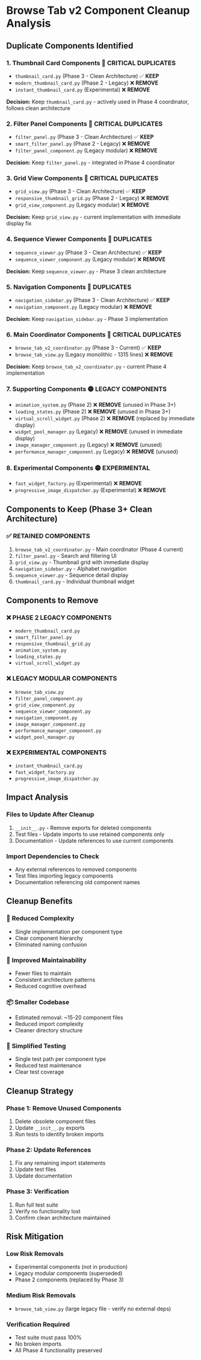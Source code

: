 # Browse Tab v2 Component Cleanup Analysis

## Duplicate Components Identified

### 1. **Thumbnail Card Components** 🔴 CRITICAL DUPLICATES
- `thumbnail_card.py` (Phase 3 - Clean Architecture) ✅ **KEEP**
- `modern_thumbnail_card.py` (Phase 2 - Legacy) ❌ **REMOVE**
- `instant_thumbnail_card.py` (Experimental) ❌ **REMOVE**

**Decision:** Keep `thumbnail_card.py` - actively used in Phase 4 coordinator, follows clean architecture

### 2. **Filter Panel Components** 🔴 CRITICAL DUPLICATES  
- `filter_panel.py` (Phase 3 - Clean Architecture) ✅ **KEEP**
- `smart_filter_panel.py` (Phase 2 - Legacy) ❌ **REMOVE**
- `filter_panel_component.py` (Legacy modular) ❌ **REMOVE**

**Decision:** Keep `filter_panel.py` - integrated in Phase 4 coordinator

### 3. **Grid View Components** 🔴 CRITICAL DUPLICATES
- `grid_view.py` (Phase 3 - Clean Architecture) ✅ **KEEP**
- `responsive_thumbnail_grid.py` (Phase 2 - Legacy) ❌ **REMOVE**
- `grid_view_component.py` (Legacy modular) ❌ **REMOVE**

**Decision:** Keep `grid_view.py` - current implementation with immediate display fix

### 4. **Sequence Viewer Components** 🔴 DUPLICATES
- `sequence_viewer.py` (Phase 3 - Clean Architecture) ✅ **KEEP**
- `sequence_viewer_component.py` (Legacy modular) ❌ **REMOVE**

**Decision:** Keep `sequence_viewer.py` - Phase 3 clean architecture

### 5. **Navigation Components** 🔴 DUPLICATES
- `navigation_sidebar.py` (Phase 3 - Clean Architecture) ✅ **KEEP**
- `navigation_component.py` (Legacy modular) ❌ **REMOVE**

**Decision:** Keep `navigation_sidebar.py` - Phase 3 implementation

### 6. **Main Coordinator Components** 🔴 CRITICAL DUPLICATES
- `browse_tab_v2_coordinator.py` (Phase 3 - Current) ✅ **KEEP**
- `browse_tab_view.py` (Legacy monolithic - 1315 lines) ❌ **REMOVE**

**Decision:** Keep `browse_tab_v2_coordinator.py` - current Phase 4 implementation

### 7. **Supporting Components** 🟡 LEGACY COMPONENTS
- `animation_system.py` (Phase 2) ❌ **REMOVE** (unused in Phase 3+)
- `loading_states.py` (Phase 2) ❌ **REMOVE** (unused in Phase 3+)
- `virtual_scroll_widget.py` (Phase 2) ❌ **REMOVE** (replaced by immediate display)
- `widget_pool_manager.py` (Legacy) ❌ **REMOVE** (unused in immediate display)
- `image_manager_component.py` (Legacy) ❌ **REMOVE** (unused)
- `performance_manager_component.py` (Legacy) ❌ **REMOVE** (unused)

### 8. **Experimental Components** 🟡 EXPERIMENTAL
- `fast_widget_factory.py` (Experimental) ❌ **REMOVE**
- `progressive_image_dispatcher.py` (Experimental) ❌ **REMOVE**

## Components to Keep (Phase 3+ Clean Architecture)

### ✅ **RETAINED COMPONENTS**
1. `browse_tab_v2_coordinator.py` - Main coordinator (Phase 4 current)
2. `filter_panel.py` - Search and filtering UI
3. `grid_view.py` - Thumbnail grid with immediate display
4. `navigation_sidebar.py` - Alphabet navigation
5. `sequence_viewer.py` - Sequence detail display
6. `thumbnail_card.py` - Individual thumbnail widget

## Components to Remove

### ❌ **PHASE 2 LEGACY COMPONENTS**
- `modern_thumbnail_card.py`
- `smart_filter_panel.py`
- `responsive_thumbnail_grid.py`
- `animation_system.py`
- `loading_states.py`
- `virtual_scroll_widget.py`

### ❌ **LEGACY MODULAR COMPONENTS**
- `browse_tab_view.py`
- `filter_panel_component.py`
- `grid_view_component.py`
- `sequence_viewer_component.py`
- `navigation_component.py`
- `image_manager_component.py`
- `performance_manager_component.py`
- `widget_pool_manager.py`

### ❌ **EXPERIMENTAL COMPONENTS**
- `instant_thumbnail_card.py`
- `fast_widget_factory.py`
- `progressive_image_dispatcher.py`

## Impact Analysis

### Files to Update After Cleanup
1. `__init__.py` - Remove exports for deleted components
2. Test files - Update imports to use retained components only
3. Documentation - Update references to use current components

### Import Dependencies to Check
- Any external references to removed components
- Test files importing legacy components
- Documentation referencing old component names

## Cleanup Benefits

### 🎯 **Reduced Complexity**
- Single implementation per component type
- Clear component hierarchy
- Eliminated naming confusion

### 🚀 **Improved Maintainability**
- Fewer files to maintain
- Consistent architecture patterns
- Reduced cognitive overhead

### 📦 **Smaller Codebase**
- Estimated removal: ~15-20 component files
- Reduced import complexity
- Cleaner directory structure

### 🧪 **Simplified Testing**
- Single test path per component type
- Reduced test maintenance
- Clear test coverage

## Cleanup Strategy

### Phase 1: Remove Unused Components
1. Delete obsolete component files
2. Update `__init__.py` exports
3. Run tests to identify broken imports

### Phase 2: Update References
1. Fix any remaining import statements
2. Update test files
3. Update documentation

### Phase 3: Verification
1. Run full test suite
2. Verify no functionality lost
3. Confirm clean architecture maintained

## Risk Mitigation

### Low Risk Removals
- Experimental components (not in production)
- Legacy modular components (superseded)
- Phase 2 components (replaced by Phase 3)

### Medium Risk Removals
- `browse_tab_view.py` (large legacy file - verify no external deps)

### Verification Required
- Test suite must pass 100%
- No broken imports
- All Phase 4 functionality preserved
